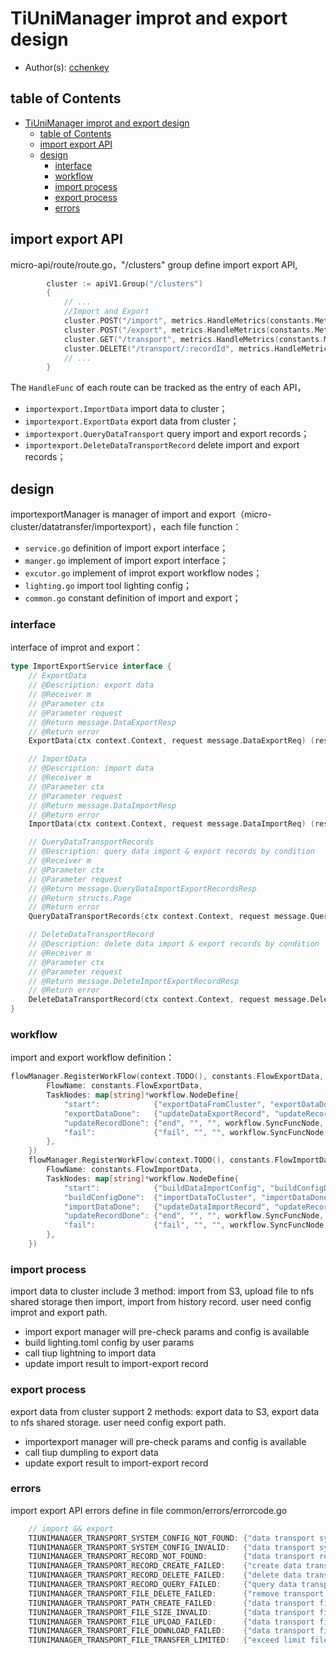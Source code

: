 # TiUniManager improt and export design

- Author(s): [cchenkey](http://github.com/cchenkey)

## table of Contents

- [TiUniManager improt and export design](#TiUniManager-improt-and-export-design)
  - [table of Contents](#table-of-Contents)
  - [import export API](#import-export-API)
  - [design](#design)
    - [interface](#interface)
    - [workflow](#workflow)
    - [import process](#import-process)
    - [export process](#export-process)
    - [errors](#errors)

## import export API
micro-api/route/route.go，"/clusters" group define import export API,
``` go
		cluster := apiV1.Group("/clusters")
		{
		    // ...
			//Import and Export
			cluster.POST("/import", metrics.HandleMetrics(constants.MetricsDataImport), importexport.ImportData)
			cluster.POST("/export", metrics.HandleMetrics(constants.MetricsDataExport), importexport.ExportData)
			cluster.GET("/transport", metrics.HandleMetrics(constants.MetricsDataExportImportQuery), importexport.QueryDataTransport)
			cluster.DELETE("/transport/:recordId", metrics.HandleMetrics(constants.MetricsDataExportImportDelete), importexport.DeleteDataTransportRecord)
			// ...
		}
```
The `HandleFunc` of each route can be tracked as the entry of each API，
- `importexport.ImportData` import data to cluster；
- `importexport.ExportData` export data from cluster；
- `importexport.QueryDataTransport` query import and export records；
- `importexport.DeleteDataTransportRecord` delete import and export records；

## design

importexportManager is manager of import and export（micro-cluster/datatransfer/importexport），each file function：

- `service.go` definition of import export interface；
- `manger.go` implement of import export interface；
- `excutor.go` implement of improt export workflow nodes；
- `lighting.go` import tool lighting config；
- `common.go` constant definition of import and export；

### interface
interface of improt and export：
``` go
type ImportExportService interface {
	// ExportData
	// @Description: export data
	// @Receiver m
	// @Parameter ctx
	// @Parameter request
	// @Return message.DataExportResp
	// @Return error
	ExportData(ctx context.Context, request message.DataExportReq) (resp message.DataExportResp, exportErr error)

	// ImportData
	// @Description: import data
	// @Receiver m
	// @Parameter ctx
	// @Parameter request
	// @Return message.DataImportResp
	// @Return error
	ImportData(ctx context.Context, request message.DataImportReq) (resp message.DataImportResp, importErr error)

	// QueryDataTransportRecords
	// @Description: query data import & export records by condition
	// @Receiver m
	// @Parameter ctx
	// @Parameter request
	// @Return message.QueryDataImportExportRecordsResp
	// @Return structs.Page
	// @Return error
	QueryDataTransportRecords(ctx context.Context, request message.QueryDataImportExportRecordsReq) (resp message.QueryDataImportExportRecordsResp, page structs.Page, err error)

	// DeleteDataTransportRecord
	// @Description: delete data import & export records by condition
	// @Receiver m
	// @Parameter ctx
	// @Parameter request
	// @Return message.DeleteImportExportRecordResp
	// @Return error
	DeleteDataTransportRecord(ctx context.Context, request message.DeleteImportExportRecordReq) (reps message.DeleteImportExportRecordResp, err error)
}
```

### workflow
import and export workflow definition：
``` go
flowManager.RegisterWorkFlow(context.TODO(), constants.FlowExportData, &workflow.WorkFlowDefine{
		FlowName: constants.FlowExportData,
		TaskNodes: map[string]*workflow.NodeDefine{
			"start":            {"exportDataFromCluster", "exportDataDone", "fail", workflow.PollingNode, exportDataFromCluster},
			"exportDataDone":   {"updateDataExportRecord", "updateRecordDone", "fail", workflow.SyncFuncNode, updateDataExportRecord},
			"updateRecordDone": {"end", "", "", workflow.SyncFuncNode, defaultEnd},
			"fail":             {"fail", "", "", workflow.SyncFuncNode, exportDataFailed},
		},
	})
	flowManager.RegisterWorkFlow(context.TODO(), constants.FlowImportData, &workflow.WorkFlowDefine{
		FlowName: constants.FlowImportData,
		TaskNodes: map[string]*workflow.NodeDefine{
			"start":            {"buildDataImportConfig", "buildConfigDone", "fail", workflow.SyncFuncNode, buildDataImportConfig},
			"buildConfigDone":  {"importDataToCluster", "importDataDone", "fail", workflow.PollingNode, importDataToCluster},
			"importDataDone":   {"updateDataImportRecord", "updateRecordDone", "fail", workflow.SyncFuncNode, updateDataImportRecord},
			"updateRecordDone": {"end", "", "", workflow.SyncFuncNode, defaultEnd},
			"fail":             {"fail", "", "", workflow.SyncFuncNode, importDataFailed},
		},
	})
```
### import process

import data to cluster include 3 method: import from S3, upload file to nfs shared storage then import, import from history record. user need config improt and export path.

- import export manager will pre-check params and config is available
- build lighting.toml config by user params
- call tiup lightning to import data
- update import result to import-export record

### export process

export data from cluster support 2 methods: export data to S3, export data to nfs shared storage. user need config export path.

- importexport manager will pre-check params and config is available
- call tiup dumpling to export data
- update export result to import-export record

### errors

import export API errors define in file common/errors/errorcode.go
``` go
	// import && export
	TIUNIMANAGER_TRANSPORT_SYSTEM_CONFIG_NOT_FOUND: {"data transport system config not found", 404},
	TIUNIMANAGER_TRANSPORT_SYSTEM_CONFIG_INVALID:   {"data transport system config invalid", 400},
	TIUNIMANAGER_TRANSPORT_RECORD_NOT_FOUND:        {"data transport record is not found", 404},
	TIUNIMANAGER_TRANSPORT_RECORD_CREATE_FAILED:    {"create data transport record failed", 500},
	TIUNIMANAGER_TRANSPORT_RECORD_DELETE_FAILED:    {"delete data transport record failed", 500},
	TIUNIMANAGER_TRANSPORT_RECORD_QUERY_FAILED:     {"query data transport record failed", 500},
	TIUNIMANAGER_TRANSPORT_FILE_DELETE_FAILED:      {"remove transport file failed", 500},
	TIUNIMANAGER_TRANSPORT_PATH_CREATE_FAILED:      {"data transport filepath create failed", 500},
	TIUNIMANAGER_TRANSPORT_FILE_SIZE_INVALID:       {"data transport file size invalid", 400},
	TIUNIMANAGER_TRANSPORT_FILE_UPLOAD_FAILED:      {"data transport file upload failed", 500},
	TIUNIMANAGER_TRANSPORT_FILE_DOWNLOAD_FAILED:    {"data transport file download failed", 500},
	TIUNIMANAGER_TRANSPORT_FILE_TRANSFER_LIMITED:   {"exceed limit file transfer num", 400},
```
